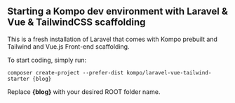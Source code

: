 ## Starting a Kompo dev environment with Laravel & Vue & TailwindCSS scaffolding

This is a fresh installation of Laravel that comes with Kompo prebuilt and Tailwind and Vue.js Front-end scaffolding.

To start coding, simply run: 

```
composer create-project --prefer-dist kompo/laravel-vue-tailwind-starter {blog}
```

Replace **{blog}** with your desired ROOT folder name.
